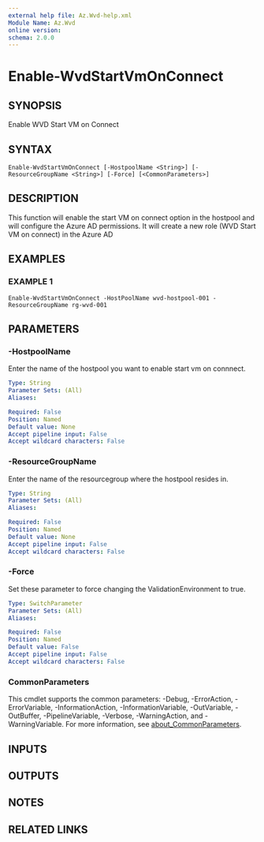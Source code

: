 ```yaml
---
external help file: Az.Wvd-help.xml
Module Name: Az.Wvd
online version:
schema: 2.0.0
---
```


# Enable-WvdStartVmOnConnect

## SYNOPSIS
Enable WVD Start VM on Connect

## SYNTAX

```
Enable-WvdStartVmOnConnect [-HostpoolName <String>] [-ResourceGroupName <String>] [-Force] [<CommonParameters>]
```

## DESCRIPTION
This function will enable the start VM on connect option in the hostpool and will configure the Azure AD permissions.
It will create a new role (WVD Start VM on connect) in the Azure AD

## EXAMPLES

### EXAMPLE 1
```
Enable-WvdStartVmOnConnect -HostPoolName wvd-hostpool-001 -ResourceGroupName rg-wvd-001
```

## PARAMETERS

### -HostpoolName
Enter the name of the hostpool you want to enable start vm on connnect.

```yaml
Type: String
Parameter Sets: (All)
Aliases:

Required: False
Position: Named
Default value: None
Accept pipeline input: False
Accept wildcard characters: False
```

### -ResourceGroupName
Enter the name of the resourcegroup where the hostpool resides in.

```yaml
Type: String
Parameter Sets: (All)
Aliases:

Required: False
Position: Named
Default value: None
Accept pipeline input: False
Accept wildcard characters: False
```

### -Force
Set these parameter to force changing the ValidationEnvironment to true.

```yaml
Type: SwitchParameter
Parameter Sets: (All)
Aliases:

Required: False
Position: Named
Default value: False
Accept pipeline input: False
Accept wildcard characters: False
```

### CommonParameters
This cmdlet supports the common parameters: -Debug, -ErrorAction, -ErrorVariable, -InformationAction, -InformationVariable, -OutVariable, -OutBuffer, -PipelineVariable, -Verbose, -WarningAction, and -WarningVariable. For more information, see [about_CommonParameters](http://go.microsoft.com/fwlink/?LinkID=113216).

## INPUTS

## OUTPUTS

## NOTES

## RELATED LINKS
